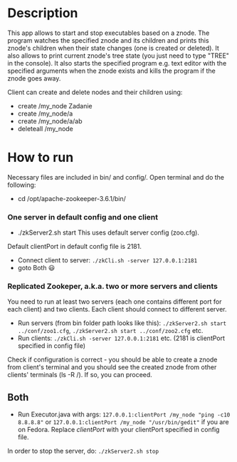 # Description
This app allows to start and stop executables based on a znode. The program watches the specified znode and its children
and prints this znode's children when their state changes (one is created or deleted). It also allows to print current
znode's tree state (you just need to type "TREE" in the console). It also starts the specified program e.g. text editor 
with the specified arguments when the znode exists and kills the program if the znode goes away.

Client can create and delete nodes and their children using:
* create /my_node Zadanie
* create /my_node/a
* create /my_node/a/ab
* deleteall /my_node

# How to run
Necessary files are included in bin/ and config/.
Open terminal and do the following:
* cd /opt/apache-zookeeper-3.6.1/bin/

### One server in default config and one client
* ./zkServer2.sh start
This uses default server config (zoo.cfg).

Default clientPort in default config file is 2181.
* Connect client to server: `./zkCli.sh -server 127.0.0.1:2181`
* goto Both :smiley:

### Replicated Zookeper, a.k.a. two or more servers and clients
You need to run at least two servers (each one contains different port for each client) and two clients. Each
client should connect to different server.

* Run servers (from bin folder path looks like this):
`./zkServer2.sh start ../conf/zoo1.cfg`,
`./zkServer2.sh start ../conf/zoo2.cfg` etc.
* Run clients: `./zkCli.sh -server 127.0.0.1:2181` etc. (2181 is clientPort specified in config file)

Check if configuration is correct - you should be able to create a znode from client's terminal and you should see
the created znode from other clients' terminals (ls -R /).
If so, you can proceed.

## Both
* Run Executor.java with args: `127.0.0.1:clientPort /my_node "ping -c10 8.8.8.8"`
or `127.0.0.1:clientPort /my_node "/usr/bin/gedit"` if you are on Fedora. Replace _clientPort_ with your clientPort
specified in config file.

In order to stop the server, do: `./zkServer2.sh stop`